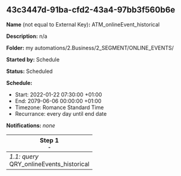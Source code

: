 ## 43c3447d-91ba-cfd2-43a4-97bb3f560b6e

**Name** (not equal to External Key)**:** ATM_onlineEvent_historical

**Description:** n/a

**Folder:** my automations/2.Business/2_SEGMENT/ONLINE_EVENTS/

**Started by:** Schedule

**Status:** Scheduled

**Schedule:**

* Start: 2022-01-22 07:30:00 +01:00
* End: 2079-06-06 00:00:00 +01:00
* Timezone: Romance Standard Time
* Recurrance: every day until end date

**Notifications:** _none_


| Step 1<br>_<small>-</small>_ |
| --- |
| _1.1: query_<br>QRY_onlineEvents_historical |
